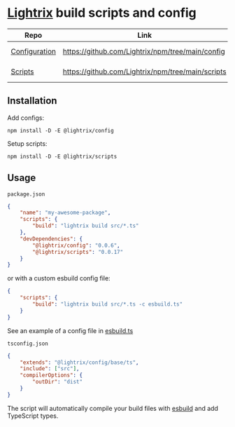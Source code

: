 # [Lightrix] build scripts and config

| Repo            | Link                                              | Version                                                                                                                             |
| --------------- | ------------------------------------------------- | ----------------------------------------------------------------------------------------------------------------------------------- |
| [Configuration] | https://github.com/Lightrix/npm/tree/main/config  | [![npm (scoped)](https://img.shields.io/npm/v/@lightrix/config?color=black&label=%20&logo=npm&logoColor=black)][@lightrix/config]   |
| [Scripts]       | https://github.com/Lightrix/npm/tree/main/scripts | [![npm (scoped)](https://img.shields.io/npm/v/@lightrix/scripts?color=black&label=%20&logo=npm&logoColor=black)][@lightrix/scripts] |

## Installation

Add configs:

`npm install -D -E @lightrix/config`

Setup scripts:

`npm install -D -E @lightrix/scripts`

## Usage

`package.json`

```json
{
	"name": "my-awesome-package",
	"scripts": {
		"build": "lightrix build src/*.ts"
	},
	"devDependencies": {
		"@lightrix/config": "0.0.6",
		"@lightrix/scripts": "0.0.17"
	}
}
```

or with a custom esbuild config file:

```json
{
	"scripts": {
		"build": "lightrix build src/*.ts -c esbuild.ts"
	}
}
```

See an example of a config file in [esbuild.ts](scripts/src/config/esbuild.ts)

`tsconfig.json`

```json
{
	"extends": "@lightrix/config/base/ts",
	"include": ["src"],
	"compilerOptions": {
		"outDir": "dist"
	}
}
```

The script will automatically compile your build files with [esbuild] and add
TypeScript types.

[@lightrix/config]: https://npmjs.org/@lightrix/config
[@lightrix/scripts]: https://npmjs.org/@lightrix/scripts
[configuration]: https://github.com/Lightrix/npm/tree/main/config
[scripts]: https://github.com/Lightrix/npm/tree/main/scripts
[lightrix]: https://lightrix.help
[esbuild]: https://npmjs.org/esbuild

